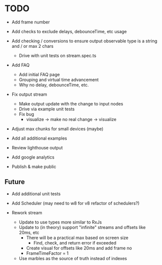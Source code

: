 # TODO

* Add frame number
* Add checks to exclude delays, debounceTime, etc usage
* Add checking / conversions to ensure output observable type is a string and / or max 2 chars
  * Drive with unit tests on stream.spec.ts

* Add FAQ
  * Add initial FAQ page
  * Grouping and virtual time advancement
  * Why no delay, debounceTime, etc.

* Fix output stream
  * Make output update with the change to input nodes
  * Drive via example unit tests
  * Fix bug
    * visualize -> make no real change -> visualize

* Adjust max chunks for small devices (maybe)

* Add all additional examples
* Review lighthouse output
* Add google analytics
* Publish & make public

## Future

* Add additional unit tests
* Add Scheduler (may need to w8 for v8 refactor of schedulers?)

* Rework stream
  * Update to use types more similar to RxJs
  * Update to (in theory) support "infinite" streams and offsets like 20ms, etc
    * There will be a practical max based on screen size
      * Find, check, and return error if exceeded
    * Create visual for offsets like 20ms and add frame no
    * FrameTimeFactor = 1
  * Use marbles as the source of truth instead of indexes
